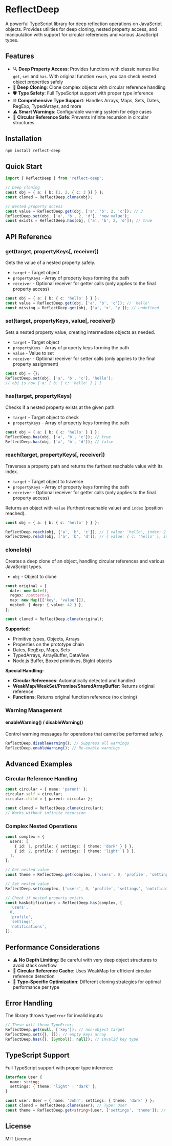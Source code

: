 # ReflectDeep

A powerful TypeScript library for deep reflection operations on JavaScript objects. Provides utilities for deep cloning, nested property access, and manipulation with support for circular references and various JavaScript types.

## Features

- 🔍 **Deep Property Access**: Provides functions with classic names like `get`, `set` and `has`. With original function `reach`, you can check nested object properties safely
- 🔄 **Deep Cloning**: Clone complex objects with circular reference handling
- 🛡️ **Type Safety**: Full TypeScript support with proper type inference
- 🌐 **Comprehensive Type Support**: Handles Arrays, Maps, Sets, Dates, RegExp, TypedArrays, and more
- ⚠️ **Smart Warnings**: Configurable warning system for edge cases
- 🔗 **Circular Reference Safe**: Prevents infinite recursion in circular structures

## Installation

```bash
npm install reflect-deep
```

## Quick Start

```typescript
import { ReflectDeep } from 'reflect-deep';

// Deep cloning
const obj = { a: { b: [1, 2, { c: 3 }] } };
const cloned = ReflectDeep.clone(obj);

// Nested property access
const value = ReflectDeep.get(obj, ['a', 'b', 2, 'c']); // 3
ReflectDeep.set(obj, ['a', 'b', 2, 'd'], 'new value');
const exists = ReflectDeep.has(obj, ['a', 'b', 2, 'd']); // true
```

## API Reference

### get(target, propertyKeys[, receiver])

Gets the value of a nested property safely.

- `target` - Target object
- `propertyKeys` - Array of property keys forming the path
- `receiver` - Optional receiver for getter calls (only applies to the final property access)

```typescript
const obj = { a: { b: { c: 'hello' } } };
const value = ReflectDeep.get(obj, ['a', 'b', 'c']); // 'hello'
const missing = ReflectDeep.get(obj, ['a', 'x', 'y']); // undefined
```

### set(target, propertyKeys, value[, receiver])

Sets a nested property value, creating intermediate objects as needed.

- `target` - Target object
- `propertyKeys` - Array of property keys forming the path
- `value` - Value to set
- `receiver` - Optional receiver for setter calls (only applies to the final property assignment)

```typescript
const obj = {};
ReflectDeep.set(obj, ['a', 'b', 'c'], 'hello');
// obj is now { a: { b: { c: 'hello' } } }
```

### has(target, propertyKeys)

Checks if a nested property exists at the given path.

- `target` - Target object to check
- `propertyKeys` - Array of property keys forming the path

```typescript
const obj = { a: { b: { c: 'hello' } } };
ReflectDeep.has(obj, ['a', 'b', 'c']); // true
ReflectDeep.has(obj, ['a', 'b', 'd']); // false
```

### reach(target, propertyKeys[, receiver])

Traverses a property path and returns the furthest reachable value with its index.

- `target` - Target object to traverse
- `propertyKeys` - Array of property keys forming the path
- `receiver` - Optional receiver for getter calls (only applies to the final property access)

Returns an object with `value` (furthest reachable value) and `index` (position reached).

```typescript
const obj = { a: { b: { c: 'hello' } } };

ReflectDeep.reach(obj, ['a', 'b', 'c']); // { value: 'hello', index: 2 }
ReflectDeep.reach(obj, ['a', 'b', 'd']); // { value: { c: 'hello' }, index: 1 }
```

### clone(obj)

Creates a deep clone of an object, handling circular references and various JavaScript types.

- `obj` - Object to clone

```typescript
const original = {
  date: new Date(),
  regex: /pattern/g,
  map: new Map([['key', 'value']]),
  nested: { deep: { value: 42 } },
};

const cloned = ReflectDeep.clone(original);
```

**Supported:**

- Primitive types, Objects, Arrays
- Properties on the prototype chain
- Dates, RegExp, Maps, Sets
- TypedArrays, ArrayBuffer, DataView
- Node.js Buffer, Boxed primitives, BigInt objects

**Special Handling:**

- **Circular References**: Automatically detected and handled
- **WeakMap/WeakSet/Promise/SharedArrayBuffer**: Returns original reference
- **Functions**: Returns original function reference (no cloning)

### Warning Management

#### enableWarning() / disableWarning()

Control warning messages for operations that cannot be performed safely.

```typescript
ReflectDeep.disableWarning(); // Suppress all warnings
ReflectDeep.enableWarning(); // Re-enable warnings
```

## Advanced Examples

### Circular Reference Handling

```typescript
const circular = { name: 'parent' };
circular.self = circular;
circular.child = { parent: circular };

const cloned = ReflectDeep.clone(circular);
// Works without infinite recursion
```

### Complex Nested Operations

```typescript
const complex = {
  users: [
    { id: 1, profile: { settings: { theme: 'dark' } } },
    { id: 2, profile: { settings: { theme: 'light' } } },
  ],
};

// Get nested value
const theme = ReflectDeep.get(complex, ['users', 0, 'profile', 'settings', 'theme']);

// Set nested value
ReflectDeep.set(complex, ['users', 0, 'profile', 'settings', 'notifications'], true);

// Check if nested property exists
const hasNotifications = ReflectDeep.has(complex, [
  'users',
  0,
  'profile',
  'settings',
  'notifications',
]);
```

## Performance Considerations

- ⚠️ **No Depth Limiting**: Be careful with very deep object structures to avoid stack overflow
- 🔄 **Circular Reference Cache**: Uses WeakMap for efficient circular reference detection
- 🎯 **Type-Specific Optimization**: Different cloning strategies for optimal performance per type

## Error Handling

The library throws `TypeError` for invalid inputs:

```typescript
// These will throw TypeError:
ReflectDeep.get(null, ['key']); // non-object target
ReflectDeep.set({}, []); // empty keys array
ReflectDeep.has({}, [Symbol(), null]); // invalid key type
```

## TypeScript Support

Full TypeScript support with proper type inference:

```typescript
interface User {
  name: string;
  settings: { theme: 'light' | 'dark' };
}

const user: User = { name: 'John', settings: { theme: 'dark' } };
const cloned = ReflectDeep.clone(user); // Type: User
const theme = ReflectDeep.get<string>(user, ['settings', 'theme']); // Type: string | undefined
```

## License

MIT License
